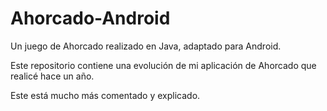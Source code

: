 # Ahorcado-Android
Un juego de Ahorcado realizado en Java, adaptado para Android.

Este repositorio contiene una evolución de mi aplicación de Ahorcado que realicé hace un año. 

Este está mucho más comentado y explicado.
